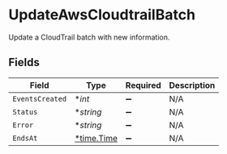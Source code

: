 # UpdateAwsCloudtrailBatch

Update a CloudTrail batch with new information.


## Fields

| Field                                      | Type                                       | Required                                   | Description                                |
| ------------------------------------------ | ------------------------------------------ | ------------------------------------------ | ------------------------------------------ |
| `EventsCreated`                            | **int*                                     | :heavy_minus_sign:                         | N/A                                        |
| `Status`                                   | **string*                                  | :heavy_minus_sign:                         | N/A                                        |
| `Error`                                    | **string*                                  | :heavy_minus_sign:                         | N/A                                        |
| `EndsAt`                                   | [*time.Time](https://pkg.go.dev/time#Time) | :heavy_minus_sign:                         | N/A                                        |
